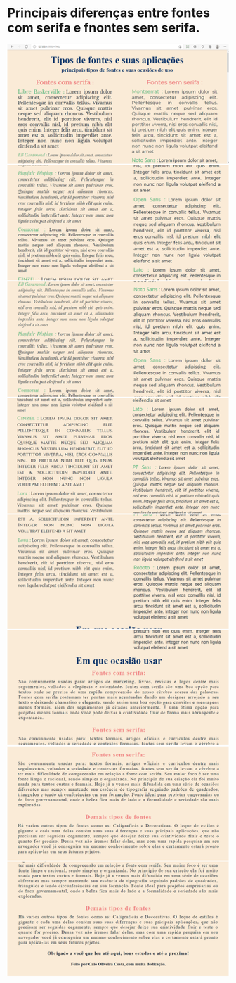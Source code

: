 # Principais diferenças entre fontes com serifa e fnontes sem serifa.

<img src="./IMG/img1.png">
<img src="./IMG/img2.png">
<img src="./IMG/img3.png">
<img src="./IMG/img4.png">
<img src="./IMG/img5.png">
<img src="./IMG/img6.png">
<img src="./IMG/img7.png">
<img src="./IMG/img8.png">


